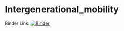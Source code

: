 # Intergenerational_mobility

Binder Link: [![Binder](https://mybinder.org/badge_logo.svg)](https://mybinder.org/v2/gh/adrienpacifico/Intergenerational_mobility/master?filepath=map_version_1.ipynb)
